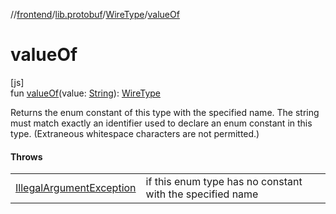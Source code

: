 //[frontend](../../../index.md)/[lib.protobuf](../index.md)/[WireType](index.md)/[valueOf](value-of.md)

# valueOf

[js]\
fun [valueOf](value-of.md)(value: [String](https://kotlinlang.org/api/latest/jvm/stdlib/kotlin/-string/index.html)): [WireType](index.md)

Returns the enum constant of this type with the specified name. The string must match exactly an identifier used to declare an enum constant in this type. (Extraneous whitespace characters are not permitted.)

#### Throws

| | |
|---|---|
| [IllegalArgumentException](https://kotlinlang.org/api/latest/jvm/stdlib/kotlin/-illegal-argument-exception/index.html) | if this enum type has no constant with the specified name |
